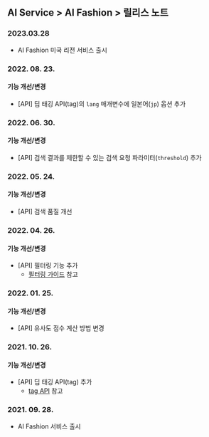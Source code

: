 ## AI Service > AI Fashion > 릴리스 노트

### 2023.03.28
* AI Fashion 미국 리전 서비스 출시

### 2022. 08. 23.
#### 기능 개선/변경
* [API] 딥 태깅 API(tag)의 `lang` 매개변수에 일본어(`jp`) 옵션 추가

### 2022. 06. 30.
#### 기능 개선/변경
* [API] 검색 결과를 제한할 수 있는 검색 요청 파라미터(`threshold`) 추가

### 2022. 05. 24.
#### 기능 개선/변경
* [API] 검색 품질 개선

### 2022. 04. 26.
#### 기능 개선/변경
* [API] 필터링 기능 추가
	* [필터링 가이드](./service-api-guide/#filtering-guide) 참고

### 2022. 01. 25.
#### 기능 개선/변경
* [API] 유사도 점수 계산 방법 변경

### 2021. 10. 26.
#### 기능 개선/변경
* [API] 딥 태깅 API(tag) 추가
	* [tag API](./service-api-guide/#tag-api) 참고

### 2021. 09. 28.
* AI Fashion 서비스 출시
